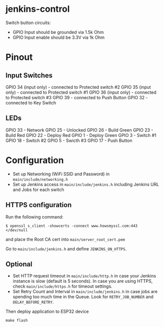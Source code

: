 # jenkins-control

Switch button circuits:
 - GPIO Input should be grounded via 1.5k Ohm
 - GPIO Input enable should be 3.3V via 1k Ohm

# Pinout

## Input Switches

GPIO 34 (input only) - connected to Protected switch #2
GPIO 35 (input only) - connected to Protected switch #1
GPIO 36 (input only) - connected to Protected switch #3
GPIO 39 - connected to Push Button
GPIO 32 - connected to Key Switch

## LEDs

GPIO 33 - Network
GPIO 25 - Unlocked
GPIO 26 - Build Green
GPIO 23 - Build Red
GPIO 22 - Deploy Red
GPIO 1  - Deploy Green
GPIO 3  - Switch #1
GPIO 18 - Switch #2
GPIO 5  - Swicth #3
GPIO 17 - Push Button

# Configuration

- Set up Networking (WiFi SSID and Password) in `main/include/networking.h`
- Set up Jenkins access in `main/include/jenkins.h` including Jenkins URL and Jobs for each switch

## HTTPS configuration

Run the following command:

```
$ openssl s_client -showcerts -connect www.howsmyssl.com:443 </dev/null
```

and place the Root CA cert into `main/server_root_cert.pem`

Go to `main/include/jenkins.h` and define `JENKINS_ON_HTTPS`.


## Optional
- Set HTTP request timeout in `main/include/http.h` in case your Jenkins instance is slow (default is 5 seconds). In case 
you are using HTTPS, check `main/include/https.h` for timeout settings.
- Set Retry Count and Interval in `main/include/jenkins.h` in case jobs are spending too much time in the Queue.
  Look for `RETRY_JOB_NUMBER` and `DELAY_BEFORE_RETRY`.

Then deploy application to ESP32 device

```
make flash

```